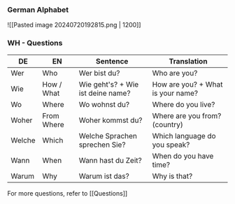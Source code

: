### German Alphabet

![[Pasted image 20240720192815.png | 1200]]

### WH - Questions

| DE     | EN         | Sentence                            | Translation                         |
| ------ | ---------- | ----------------------------------- | ----------------------------------- |
| Wer    | Who        | Wer bist du?                        | Who are you?                        |
| Wie    | How / What | Wie geht's?  +  Wie ist deine name? | How are you?  +  What is your name? |
| Wo     | Where      | Wo wohnst du?                       | Where do you live?                  |
| Woher  | From Where | Woher kommst du?                    | Where are you from? (country)       |
| Welche | Which      | Welche Sprachen sprechen Sie?       | Which language do you speak?        |
| Wann   | When       | Wann hast du Zeit?                  | When do you have time?              |
| Warum  | Why        | Warum ist das?                      | Why is that?                        |
For more questions, refer to [[Questions]]
